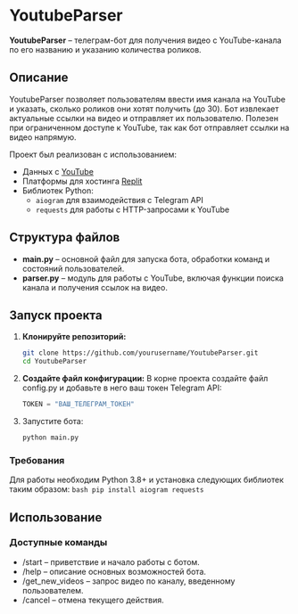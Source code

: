# YoutubeParser

**YoutubeParser** – телеграм-бот для получения видео с YouTube-канала по его названию и указанию количества роликов.

## Описание

YoutubeParser позволяет пользователям ввести имя канала на YouTube и указать, сколько роликов они хотят получить (до 30). Бот извлекает актуальные ссылки на видео и отправляет их пользователю. Полезен при ограниченном доступе к YouTube, так как бот отправляет ссылки на видео напрямую.

Проект был реализован с использованием:
- Данных с [YouTube](https://www.youtube.com/)
- Платформы для хостинга [Replit](https://replit.com/)
- Библиотек Python:
  - `aiogram` для взаимодействия с Telegram API
  - `requests` для работы с HTTP-запросами к YouTube

## Структура файлов

- **main.py** – основной файл для запуска бота, обработки команд и состояний пользователей.
- **parser.py** – модуль для работы с YouTube, включая функции поиска канала и получения ссылок на видео.

## Запуск проекта
1. **Клонируйте репозиторий:**
    ```bash
    git clone https://github.com/yourusername/YoutubeParser.git
    cd YoutubeParser
    ```
2. **Создайте файл конфигурации:** В корне проекта создайте файл config.py и добавьте в него ваш токен Telegram API:
    ```python
    TOKEN = "ВАШ_ТЕЛЕГРАМ_ТОКЕН"
    ```
3. Запустите бота:
    ```bash
    python main.py
    ```
### Требования
Для работы необходим Python 3.8+ и установка следующих библиотек таким образом:
    ```bash
    pip install aiogram requests
    ```
## Использование
### Доступные команды
- /start – приветствие и начало работы с ботом.
- /help – описание основных возможностей бота.
- /get_new_videos – запрос видео по каналу, введенному пользователем.
- /cancel – отмена текущего действия.
